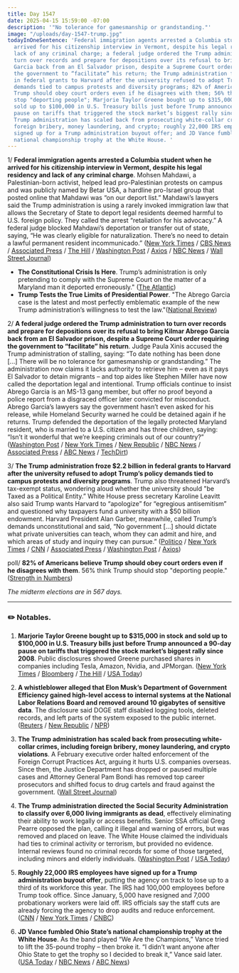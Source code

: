 ```yaml
---
title: Day 1547
date: 2025-04-15 15:59:00 -07:00
description: '"No tolerance for gamesmanship or grandstanding."'
image: "/uploads/day-1547-trump.jpg"
todayInOneSentence: 'Federal immigration agents arrested a Columbia student when he
  arrived for his citizenship interview in Vermont, despite his legal residency and
  lack of any criminal charge; a federal judge ordered the Trump administration to
  turn over records and prepare for depositions over its refusal to bring Kilmar Abrego
  Garcia back from an El Salvador prison, despite a Supreme Court order requiring
  the government to “facilitate” his return; the Trump administration froze $2.2 billion
  in federal grants to Harvard after the university refused to adopt Trump’s policy
  demands tied to campus protests and diversity programs; 82% of Americans believe
  Trump should obey court orders even if he disagrees with them; 56% think Trump should
  stop "deporting people"; Marjorie Taylor Greene bought up to $315,000 in stock and
  sold up to $100,000 in U.S. Treasury bills just before Trump announced a 90-day
  pause on tariffs that triggered the stock market’s biggest rally since 2008; the
  Trump administration has scaled back from prosecuting white-collar crimes, including
  foreign bribery, money laundering, and crypto; roughly 22,000 IRS employees have
  signed up for a Trump administration buyout offer; and JD Vance fumbled Ohio State’s
  national championship trophy at the White House. '
---
```


1/ **Federal immigration agents arrested a Columbia student when he arrived for his citizenship interview in Vermont, despite his legal residency and lack of any criminal charge**. Mohsen Mahdawi, a Palestinian-born activist, helped lead pro-Palestinian protests on campus and was publicly named by Betar USA, a hardline pro-Israel group that posted online that Mahdawi was “on our deport list.” Mahdawi’s lawyers said the Trump administration is using a rarely invoked immigration law that allows the Secretary of State to deport legal residents deemed harmful to U.S. foreign policy. They called the arrest “retaliation for his advocacy.” A federal judge blocked Mahdawi’s deportation or transfer out of state, saying, “He was clearly eligible for naturalization. There’s no need to detain a lawful permanent resident incommunicado.” ([New York Times](https://www.nytimes.com/2025/04/14/nyregion/columbia-student-palestinian-arrested-ice.html) / [CBS News](https://www.cbsnews.com/news/mohsen-mahdawi-palestinian-columbia-activist-arrested-trump-administration-mahmoud-khalil/) / [Associated Press](https://apnews.com/article/immigration-palestine-protest-trump-deportation-columbia-fca7e73fe2cbd616c1eacf3bdececdbe) / [The Hill](https://thehill.com/homenews/education/5248506-columbia-student-mohsen-mahdawi-dhs-ice/) / [Washington Post](https://www.washingtonpost.com/immigration/2025/04/14/columbia-mohsen-mahdawi-arrested-ice/) / [Axios](https://www.axios.com/2025/04/14/columbia-activist-detained-citizenship-appointment) / [NBC News](https://www.nbcnews.com/news/us-news/mohsen-mahdawi-columbia-detained-naturalization-rcna201214) / [Wall Street Journal](https://www.wsj.com/us-news/palestinian-columbia-student-detained-by-ice-at-u-s-citizenship-interview-94855355))

* **The Constitutional Crisis Is Here**. Trump’s administration is only pretending to comply with the Supreme Court on the matter of a Maryland man it deported erroneously." ([The Atlantic](https://www.theatlantic.com/politics/archive/2025/04/bukele-trump-court-order/682432/))
* **Trump Tests the True Limits of Presidential Power**. "The Abrego Garcia case is the latest and most perfectly emblematic example of the new Trump administration’s willingness to test the law."([National Review](https://www.nationalreview.com/carnival-of-fools/trump-tests-the-true-limits-of-presidential-power/))

2/ **A federal judge ordered the Trump administration to turn over records and prepare for depositions over its refusal to bring Kilmar Abrego Garcia back from an El Salvador prison, despite a Supreme Court order requiring the government to “facilitate” his return**. Judge Paula Xinis accused the Trump administration of stalling, saying: “To date nothing has been done [...] There will be no tolerance for gamesmanship or grandstanding.” The administration now claims it lacks authority to retrieve him – even as it pays El Salvador to detain migrants – and top aides like Stephen Miller have now called the deportation legal and intentional. Trump officials continue to insist Abrego Garcia is an MS-13 gang member, but offer no proof beyond a police report from a disgraced officer later convicted for misconduct. Abrego Garcia’s lawyers say the government hasn’t even asked for his release, while Homeland Security warned he could be detained again if he returns. Trump defended the deportation of the legally protected Maryland resident, who is married to a U.S. citizen and has three children, saying: “Isn’t it wonderful that we’re keeping criminals out of our country?” ([Washington Post](https://www.washingtonpost.com/immigration/2025/04/15/kilmar-abrego-garcias-deportation-case-trump-administration/) / [New York Times](https://www.nytimes.com/2025/04/15/us/trump-abrego-garcia-deported-hearing.html?smid=url-share) / [New Republic](https://newrepublic.com/article/194010/kilmar-abrego-garcia-case-trump-deported-error-another-hit) / [NBC News](https://www.nbcnews.com/politics/trump-administration/live-blog/trump-administration-biden-congress-immigration-doge-live-udates-rcna201262) / [Associated Press](https://apnews.com/article/kilmar-abrego-garcia-el-salvador-trump-deported-e537cfb69a9840046b5d3e512509e9a8) / [ABC News](https://abcnews.go.com/US/trump-administration-digs-case-wrongly-deported-maryland-man/story?id=120822855) / [TechDirt](https://www.techdirt.com/2025/04/15/trump-admins-new-defense-for-accidentally-sending-abrego-garcia-to-salvadoran-torture-camp-we-meant-to-do-that/))

3/ **The Trump administration froze $2.2 billion in federal grants to Harvard after the university refused to adopt Trump’s policy demands tied to campus protests and diversity programs**. Trump also threatened Harvard’s tax-exempt status, wondering aloud whether the university should "be Taxed as a Political Entity.” White House press secretary Karoline Leavitt also said Trump wants Harvard to “apologize” for “egregious antisemitism” and questioned why taxpayers fund a university with a $50 billion endowment. Harvard President Alan Garber, meanwhile, called Trump’s demands unconstitutional and said, “No government [...] should dictate what private universities can teach, whom they can admit and hire, and which areas of study and inquiry they can pursue.” ([Politico](https://www.politico.com/news/2025/04/14/harvard-university-trump-federal-grants-00289619) / [New York Times](https://www.nytimes.com/2025/04/15/us/politics/trump-harvard-tax-status.html) / [CNN](https://www.cnn.com/politics/live-news/trump-news-tariffs-immigration-04-15-25) / [Associated Press](https://apnews.com/article/harvard-trump-administration-federal-cuts-antisemitism-0a1fb70a2c1055bda7c4c5a5c476e18d) / [Washington Post](https://www.washingtonpost.com/education/2025/04/15/harvard-federal-funding-trump-administration/) / [Axios](https://www.axios.com/2025/04/14/harvard-reject-trump-funding-deal-billions))

poll/ **82% of Americans believe Trump should obey court orders even if he disagrees with them**. 56% think Trump should stop "deporting people." ([Strength in Numbers](https://www.gelliottmorris.com/p/trumps-immigration-agenda-isnt-popular))

*The midterm elections are in 567 days.*

---

### ✏️ Notables. 

1. **Marjorie Taylor Greene bought up to $315,000 in stock and sold up to $100,000 in U.S. Treasury bills just before Trump announced a 90-day pause on tariffs that triggered the stock market’s biggest rally since 2008**. Public disclosures showed Greene purchased shares in companies including Tesla, Amazon, Nvidia, and JPMorgan. ([New York Times](https://www.nytimes.com/2025/04/14/us/politics/marjorie-taylor-greene-bought-stock-trump-tariffs-pause.html) / [Bloomberg](https://www.bloomberg.com/news/articles/2025-04-15/trump-ally-greene-bought-tesla-amazon-blackstone-before-rally) / [The Hill](https://thehill.com/homenews/house/5249112-congress-stock-trading-ban/) / [USA Today](https://www.usatoday.com/story/news/politics/2025/04/14/marjorie-taylor-greene-stocks-trump-tariffs/83087826007/))

2. **A whistleblower alleged that Elon Musk’s Department of Government Efficiency gained high-level access to internal systems at the National Labor Relations Board and removed around 10 gigabytes of sensitive data**. The disclosure said DOGE staff disabled logging tools, deleted records, and left parts of the system exposed to the public internet. ([Reuters](https://www.reuters.com/technology/cybersecurity/whistleblower-org-says-doge-may-have-caused-significant-cyber-breach-us-labor-2025-04-15/) / [New Republic](https://newrepublic.com/post/193977/harvard-university-wont-surrender-trump) / [NPR](https://www.npr.org/2025/04/15/nx-s1-5355896/doge-nlrb-elon-musk-spacex-security))

3. **The Trump administration has scaled back from prosecuting white-collar crimes, including foreign bribery, money laundering, and crypto violations**. A February executive order halted enforcement of the Foreign Corrupt Practices Act, arguing it hurts U.S. companies overseas. Since then, the Justice Department has dropped or paused multiple cases and Attorney General Pam Bondi has removed top career prosecutors and shifted focus to drug cartels and fraud against the government. ([Wall Street Journal](https://www.wsj.com/finance/regulation/trump-doj-white-collar-law-enforcement-4d27b06d))

4. **The Trump administration directed the Social Security Administration to classify over 6,000 living immigrants as dead**, effectively eliminating their ability to work legally or access benefits. Senior SSA official Greg Pearre opposed the plan, calling it illegal and warning of errors, but was removed and placed on leave. The White House claimed the individuals had ties to criminal activity or terrorism, but provided no evidence. Internal reviews found no criminal records for some of those targeted, including minors and elderly individuals. ([Washington Post](https://www.washingtonpost.com/politics/2025/04/12/trump-immigrants-dead-social-security/) / [USA Today](https://www.usatoday.com/story/news/politics/2025/04/12/social-security-administration-6000-immigrants-as-dead/83059333007/))

5. **Roughly 22,000 IRS employees have signed up for a Trump administration buyout offer**, putting the agency on track to lose up to a third of its workforce this year. The IRS had 100,000 employees before Trump took office. Since January, 5,000 have resigned and 7,000 probationary workers were laid off. IRS officials say the staff cuts are already forcing the agency to drop audits and reduce enforcement. ([CNN](https://www.cnn.com/2025/04/15/politics/irs-employee-buyout-doge/index.html) / [New York Times](https://www.nytimes.com/2025/04/15/us/politics/irs-resignations-trump.html) / [CNBC](https://www.cnbc.com/2025/04/15/irs-resignation-treasury-tax-deadline-trump.html))

6. **JD Vance fumbled Ohio State’s national championship trophy at the White House**. As the band played “We Are the Champions,” Vance tried to lift the 35-pound trophy – then broke it. “I didn’t want anyone after Ohio State to get the trophy so I decided to break it,” Vance said later. ([USA Today](https://www.usatoday.com/story/news/politics/2025/04/14/jd-vance-trophy-ohio-state-national-championship/83087486007/) / [NBC News](https://www.nbcnews.com/politics/politics-news/jd-vance-ohio-state-trophy-rcna201241) / [ABC News](https://abcnews.go.com/Politics/jd-vance-drops-ohio-state-football-trophy-base/story?id=120806048))
